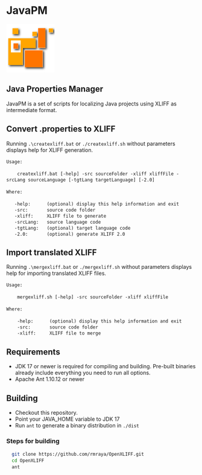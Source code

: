 # JavaPM

<img src="images/Orange_squares.png" alt="javPM icon"/>

## Java Properties Manager

JavaPM is a set of scripts for localizing Java projects using XLIFF as intermediate format.

## Convert .properties to XLIFF

Running `.\createxliff.bat` or `./createxliff.sh` without parameters displays help for XLIFF generation.

```text
Usage:

    createxliff.bat [-help] -src sourceFolder -xliff xliffFile -srcLang sourceLanguage [-tgtLang targetLanguage] [-2.0]

Where:

   -help:      (optional) display this help information and exit
   -src:       source code folder
   -xliff:     XLIFF file to generate
   -srcLang:   source language code
   -tgtLang:   (optional) target language code
   -2.0:       (optional) generate XLIFF 2.0
```

## Import translated XLIFF

Running `.\mergexliff.bat` or `./mergexliff.sh` without parameters displays help for importing translated XLIFF files.

```text
Usage:

    mergexliff.sh [-help] -src sourceFolder -xliff xliffFile

Where:

    -help:      (optional) display this help information and exit
    -src:       source code folder
    -xliff:     XLIFF file to merge    
```

## Requirements

- JDK 17 or newer is required for compiling and building. Pre-built binaries already include everything you need to run all options.
- Apache Ant 1.10.12 or newer

## Building

- Checkout this repository.
- Point your JAVA_HOME variable to JDK 17
- Run `ant` to generate a binary distribution in `./dist`

### Steps for building

``` bash
  git clone https://github.com/rmraya/OpenXLIFF.git
  cd OpenXLIFF
  ant
```